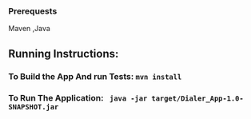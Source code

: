 <H3>Prerequests</H3>
Maven ,Java

<H2>Running Instructions:

<H3>To Build the App And run Tests: <code>mvn install</code> </H3>

<H3>To Run The Application: <code> java -jar target/Dialer_App-1.0-SNAPSHOT.jar </code></H3> 
